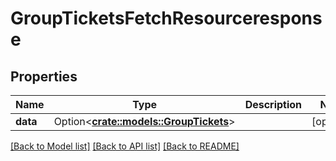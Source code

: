 # GroupTicketsFetchResourceresponse

## Properties

Name | Type | Description | Notes
------------ | ------------- | ------------- | -------------
**data** | Option<[**crate::models::GroupTickets**](groupTickets.md)> |  | [optional]

[[Back to Model list]](../README.md#documentation-for-models) [[Back to API list]](../README.md#documentation-for-api-endpoints) [[Back to README]](../README.md)


